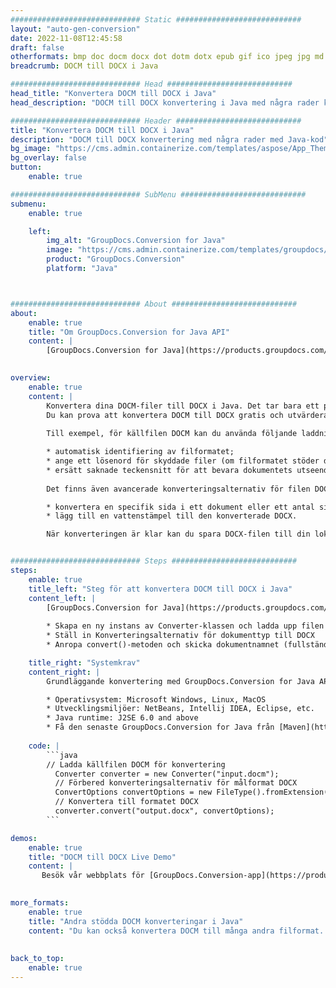 ```yaml
---
############################# Static ############################
layout: "auto-gen-conversion"
date: 2022-11-08T12:45:58
draft: false
otherformats: bmp doc docm docx dot dotm dotx epub gif ico jpeg jpg md odt ott pdf png psd rtf tex tif tiff txt xps
breadcrumb: DOCM till DOCX i Java

############################# Head ############################
head_title: "Konvertera DOCM till DOCX i Java"
head_description: "DOCM till DOCX konvertering i Java med några rader kod. Konvertera över 160 filformat med hjälp av GroupDocs dokumentkonverterings-API för Java"

############################# Header ############################
title: "Konvertera DOCM till DOCX i Java"
description: "DOCM till DOCX konvertering med några rader med Java-kod"
bg_image: "https://cms.admin.containerize.com/templates/aspose/App_Themes/V3/images/bg/header1.png"
bg_overlay: false
button:
    enable: true

############################# SubMenu ############################
submenu:
    enable: true

    left:
        img_alt: "GroupDocs.Conversion for Java"
        image: "https://cms.admin.containerize.com/templates/groupdocs/images/product-logos/90x90-noborder/groupdocs-conversion-java.png"
        product: "GroupDocs.Conversion"
        platform: "Java"



############################# About ############################
about:
    enable: true
    title: "Om GroupDocs.Conversion for Java API"
    content: |
        [GroupDocs.Conversion for Java](https://products.groupdocs.com/conversion/java/) är ett avancerat filformatkonverterings-API för konvertering mellan populära bild- och dokumentformat som Microsoft Office, OpenDocument, PDF, HTML, e-post, CAD. och mycket mer med bara några rader kod. Det inbyggda API:t upptäcker automatiskt formaten för originaldokumenten och erbjuder många alternativ för att anpassa de konverterade dokumenten. Tillsammans med funktionen att extrahera information från ett dokument, stöder den också cachelagring av konverteringsresultaten till den lokala disken som standard. Men alla typer av cachelagring kan stödjas genom att implementera lämpliga gränssnitt - Amazon S3, Dropbox, Google Drive, Windows Azure, Reddis eller andra.
    

overview:
    enable: true
    content: |
        Konvertera dina DOCM-filer till DOCX i Java. Det tar bara ett par rader med Java-kod på valfri plattform, som Windows, Linux, macOS.
        Du kan prova att konvertera DOCM till DOCX gratis och utvärdera kvaliteten på konverteringsresultaten. Tillsammans med enkla filkonverteringsskript kan du prova mer sofistikerade alternativ för att ladda källfilen DOCM och lagra DOCX-utdata. 
        
        Till exempel, för källfilen DOCM kan du använda följande laddningsalternativ:

        * automatisk identifiering av filformatet;
        * ange ett lösenord för skyddade filer (om filformatet stöder det);
        * ersätt saknade teckensnitt för att bevara dokumentets utseende.
        
        Det finns även avancerade konverteringsalternativ för filen DOCX:

        * konvertera en specifik sida i ett dokument eller ett antal sidor;
        * lägg till en vattenstämpel till den konverterade DOCX.

        När konverteringen är klar kan du spara DOCX-filen till din lokala filsökväg eller till tredje parts lagring såsom FTP, Amazon S3, Google Drive, Dropbox etc. Observera - för att konvertera DOCM till DOCX behöver du inte installera någon ytterligare programvara, såsom MS Office, Open Office, Adobe Acrobat Reader etc.


############################# Steps ############################
steps:
    enable: true
    title_left: "Steg för att konvertera DOCM till DOCX i Java"
    content_left: |
        [GroupDocs.Conversion for Java](https://products.groupdocs.com/conversion/java/) låter utvecklare enkelt konvertera DOCM fil till DOCX med några rader kod.
        
        * Skapa en ny instans av Converter-klassen och ladda upp filen DOCM med den fullständiga sökvägen
        * Ställ in Konverteringsalternativ för dokumenttyp till DOCX
        * Anropa convert()-metoden och skicka dokumentnamnet (fullständig sökväg) och formatet (DOCX) som en parameter

    title_right: "Systemkrav"
    content_right: |
        Grundläggande konvertering med GroupDocs.Conversion for Java API kan göras med bara några rader kod. Våra API:er stöds på alla större plattformar och operativsystem. Innan du kör koden nedan, se till att du har följande förutsättningar installerade på ditt system.

        * Operativsystem: Microsoft Windows, Linux, MacOS
        * Utvecklingsmiljöer: NetBeans, Intellij IDEA, Eclipse, etc.
        * Java runtime: J2SE 6.0 and above
        * Få den senaste GroupDocs.Conversion for Java från [Maven](https://repository.groupdocs.com/webapp/#/artifacts/browse/tree/General/repo/com/groupdocs/groupdocs-conversion)
         
    code: |
        ```java    
        // Ladda källfilen DOCM för konvertering
          Converter converter = new Converter("input.docm");
          // Förbered konverteringsalternativ för målformat DOCX
          ConvertOptions convertOptions = new FileType().fromExtension("docx").getConvertOptions();
          // Konvertera till formatet DOCX
          converter.convert("output.docx", convertOptions);
        ```

demos:
    enable: true
    title: "DOCM till DOCX Live Demo"
    content: |
       Besök vår webbplats för [GroupDocs.Conversion-app](https://products.groupdocs.app/conversion/family) och försök konvertera DOCM till DOCX nu. Den kostnadsfria demon har följande fördelar
          

more_formats:
    enable: true
    title: "Andra stödda DOCM konverteringar i Java"
    content: "Du kan också konvertera DOCM till många andra filformat. Se listan nedan."
       
       
back_to_top:
    enable: true
---
```

